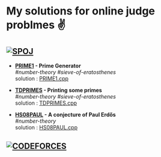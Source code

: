 # My solutions for online judge problmes :v:

## [![SPOJ](https://stx1.spoj.com/gfx/2015e.png)](https://www.spoj.com/)


+ **[PRIME1](https://www.spoj.com/problems/PRIME1/)  -  Prime Generator**\
  _\#number-theory    \#sieve-of-eratosthenes_\
  solution : [PRIME1.cpp](PRIME1.cpp)

+ **[TDPRIMES](https://www.spoj.com/problems/TDPRIMES/)  -  Printing some primes**\
  _\#number-theory     \#sieve-of-eratosthenes_\
  solution : [TDPRIMES.cpp](TDPRIMES.cpp)

+ **[HS08PAUL](https://www.spoj.com/problems/HS08PAUL/) - A conjecture of Paul Erdős**\
  _\#number-theory_\
  solution : [HS08PAUL.cpp](HS08PAUL.cpp)


## [![CODEFORCES](https://sta.codeforces.com/s/23672/images/codeforces-vs-coronavirus-65.png)](https://codeforces.com/)
